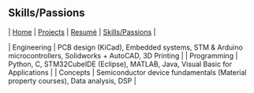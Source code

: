 ## Skills/Passions

| [Home](index.md) | [Projects](projects.md) | [Resumé](resume.md) | [Skills/Passions](skills.md) |

| Engineering | PCB design (KiCad), Embedded systems, STM & Arduino microcontrollers, Solidworks + AutoCAD, 3D Printing |
| Programming | Python, C, STM32CubeIDE (Eclipse), MATLAB, Java, Visual Basic for Applications |
| Concepts | Semiconductor device fundamentals (Material property courses), Data analysis, DSP |